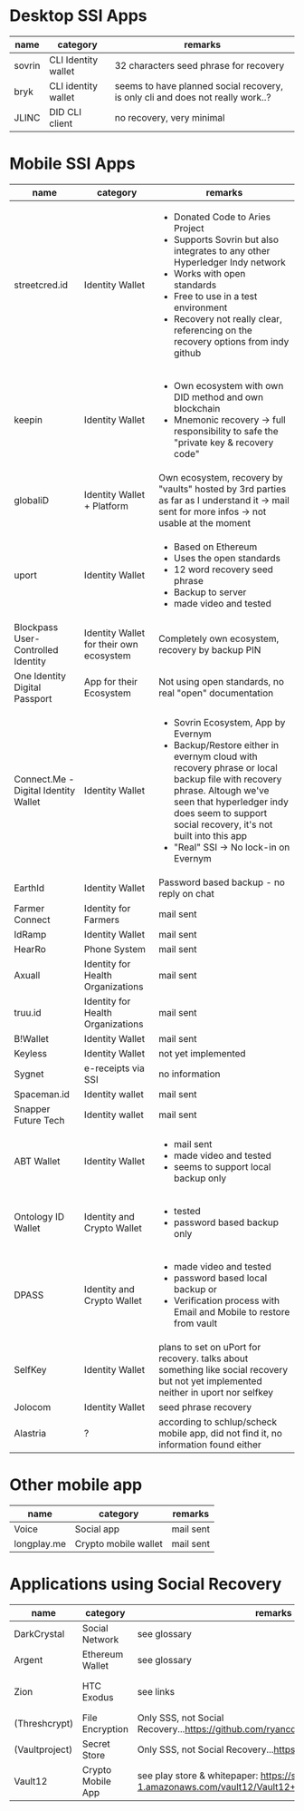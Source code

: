 # Desktop SSI Apps
| name | category | remarks |
|---|---|---|
|sovrin | CLI Identity wallet | 32 characters seed phrase for recovery |
|bryk|CLI identity wallet | seems to have planned social recovery, is only cli and does not really work..?|
|JLINC|DID CLI client | no recovery, very minimal|


# Mobile SSI Apps
| name | category | remarks |
|---|---|---|
|streetcred.id|Identity Wallet|<ul><li>Donated Code to Aries Project</li><li>Supports Sovrin but also integrates to any other Hyperledger Indy network</li><li>Works with open standards</li><li>Free to use in a test environment</li><li>Recovery not really clear, referencing on the recovery options from indy github</li></ul>|
|keepin|Identity Wallet|<ul><li>Own ecosystem with own DID method and own blockchain</li><li>Mnemonic recovery -> full responsibility to safe the "private key & recovery code"</li></ul>|
|globaliD|Identity Wallet + Platform|Own ecosystem, recovery by "vaults" hosted by 3rd parties as far as I understand it -> mail sent for more infos -> not usable at the moment|
|uport|Identity Wallet|<ul><li>Based on Ethereum</li><li>Uses the open standards</li><li>12 word recovery seed phrase</li><li>Backup to server</li><li>made video and tested</ul>|
|Blockpass User-Controlled Identity|Identity Wallet for their own ecosystem|Completely own ecosystem, recovery by backup PIN|
|One Identity Digital Passport|App for their Ecosystem|Not using open standards, no real "open" documentation|
|Connect.Me - Digital Identity Wallet|Identity Wallet|<ul><li>Sovrin Ecosystem, App by Evernym</li><li>Backup/Restore either in evernym cloud with recovery phrase or local backup file with recovery phrase. Altough we've seen that hyperledger indy does seem to support social recovery, it's not built into this app</li><li>"Real" SSI -> No lock-in on Evernym</li></ul>|
|EarthId|Identity Wallet|Password based backup - no reply on chat|
|Farmer Connect |Identity for Farmers| mail sent |
|IdRamp |Identity Wallet| mail sent |
|HearRo |Phone System| mail sent |
|Axuall |Identity for Health Organizations| mail sent |
|truu.id |Identity for Health Organizations| mail sent |
|B!Wallet |Identity Wallet| mail sent |
|Keyless |Identity Wallet| not yet implemented |
|Sygnet |e-receipts via SSI| no information |
|Spaceman.id |Identity wallet| mail sent |
|Snapper Future Tech |Identity wallet| mail sent |
|ABT Wallet|Identity Wallet| <ul><li>mail sent</li><li>made video and tested</li><li>seems to support local backup only</li></ul>|
|Ontology ID Wallet|Identity and Crypto Wallet| <ul><li>tested</li><li>password based backup only</li></ul>|
|DPASS |Identity and Crypto Wallet| <ul><li>made video and tested</li><li>password based local backup or </li><li>Verification process with Email and Mobile to restore from vault</li></ul>|
|SelfKey |Identity Wallet| plans to set on uPort for recovery. talks about something like social recovery but not yet implemented neither in uport nor selfkey|
|Jolocom|Identity Wallet|seed phrase recovery|
|Alastria|?|according to schlup/scheck mobile app, did not find it, no information found either|

# Other mobile app
| name | category | remarks |
|---|---|---|
|Voice |Social app| mail sent |
|longplay.me |Crypto mobile wallet| mail sent |

# Applications using Social Recovery
| name | category | remarks | tested? |
|---|---|---|---|
|DarkCrystal|Social Network| see glossary|no|
|Argent|Ethereum Wallet|see glossary|no|
|Zion|HTC Exodus|see links|no - we can't|
|(Threshcrypt)|File Encryption|Only SSS, not Social Recovery...https://github.com/ryancdotorg/threshcrypt |no|
|(Vaultproject)|Secret Store|Only SSS, not Social Recovery...https://www.vaultproject.io/ |no|
|Vault12|Crypto Mobile App|see play store & whitepaper: https://s3-us-west-1.amazonaws.com/vault12/Vault12+Platform+White+Paper.pdf|open|
